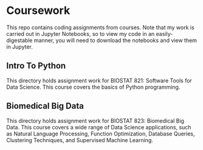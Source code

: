 # Coursework
This repo contains coding assignments from courses. Note that my work is carried out in Jupyter Notebooks, so to view my code in an easily-digestable manner, you will need to download the notebooks and view them in Jupyter.

## Intro To Python
This directory holds assignment work for BIOSTAT 821: Software Tools for Data Science. 
This course covers the basics of Python programming.

## Biomedical Big Data
This directory holds assignment work for BIOSTAT 823: Biomedical Big Data.
This course covers a wide range of Data Science applications, such as Natural Language Processing, Function Optimization, Database Queries, Clustering Techniques, and Supervised Machine Learning.
